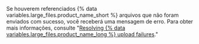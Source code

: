 Se houverem referenciados {% data variables.large_files.product_name_short %} arquivos que não foram enviados com sucesso, você receberá uma mensagem de erro. Para obter mais informações, consulte "[Resolving {% data variables.large_files.product_name_long %} upload failures](/articles/resolving-git-large-file-storage-upload-failures)."
